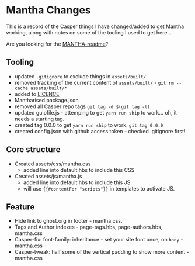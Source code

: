 # Mantha Changes

This is a record of the Casper things I have changed/added to get Mantha working, along with notes on some of the tooling I used to get here...

Are you looking for the [MANTHA-readme](README.md)?

## Tooling

* updated ``.gitignore`` to exclude things in ``assets/built/``
* removed tracking of the current content of ``assets/built/`` - ``git rm --cache assets/built/*``
* added to [LICENCE](LICENCE)
* Mantharised package.json
* removed all Casper repo tags `git tag -d $(git tag -l)`
* updated gulpfile.js - attemping to get `yarn run ship` to work... oh, it needs a starting tag.
* created tag 0.0.0 to get ``yarn run ship`` to work. `git tag 0.0.0`
* created config.json with github access token - checked .gitignore first!

## Core structure

* Created assets/css/mantha.css
  * added line into default.hbs to include this CSS
* Created assets/js/mantha.js
  * added line into default.hbs to include this JS
  * will use `{{#contentFor "scripts"}}` in templates to activate JS.


## Feature

* Hide link to ghost.org in footer - mantha.css.
* Tags and Author indexes - page-tags.hbs, page-authors.hbs, mantha.css
* Casper-fix: font-family: inheritance - set your site font once, on `body` - mantha.css
* Casper-tweak: half some of the vertical padding to show more content - mantha.css
